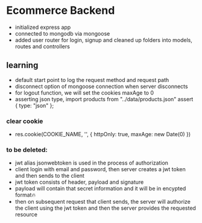 # Ecommerce Backend

- initialized express app
- connected to mongodb via mongoose
- added user router for login, signup and cleaned up folders into models, routes and controllers


## learning

- default start point to log the request method and request path
- disconnect option of mongoose connection when server disconnects
- for logout function, we will set the cookies maxAge to 0
- asserting json type, import products from "../data/products.json" assert { type: "json" };

### clear cookie

- res.cookie(COOKIE_NAME, '', {
    httpOnly: true,
    maxAge: new Date(0)
})

### to be deleted:

- jwt alias jsonwebtoken is used in the process of authorization
- client login with email and password, then server creates a jwt token and then sends to the client
- jwt token consists of header, payload and signature
- payload will contain that secret information and it will be in encypted format🔥
- then on subsequent request that client sends, the server will authorize the client using the jwt token
and then the server provides the requested resource

